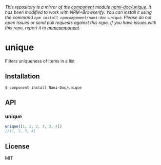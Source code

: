 *This repository is a mirror of the [component](http://component.io) module [nami-doc/unique](http://github.com/nami-doc/unique). It has been modified to work with NPM+Browserify. You can install it using the command `npm install npmcomponent/nami-doc-unique`. Please do not open issues or send pull requests against this repo. If you have issues with this repo, report it to [npmcomponent](https://github.com/airportyh/npmcomponent).*

# unique

  Filters uniqueness of items in a list

## Installation

    $ component install Nami-Doc/unique

## API

### unique

```js
unique([1, 2, 2, 3, 3, 4])
//[1, 2, 3, 4]
```

## License

  MIT
